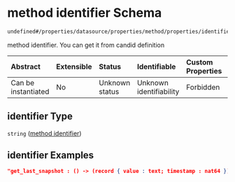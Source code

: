 # method identifier Schema

```txt
undefined#/properties/datasource/properties/method/properties/identifier
```

method identifier. You can get it from candid definition

| Abstract            | Extensible | Status         | Identifiable            | Custom Properties | Additional Properties | Access Restrictions | Defined In                                                      |
| :------------------ | :--------- | :------------- | :---------------------- | :---------------- | :-------------------- | :------------------ | :-------------------------------------------------------------- |
| Can be instantiated | No         | Unknown status | Unknown identifiability | Forbidden         | Allowed               | none                | [relayer.json\*](../../out/relayer.json "open original schema") |

## identifier Type

`string` ([method identifier](relayer-properties-datasource-properties-datasource-method-properties-method-identifier.md))

## identifier Examples

```json
"get_last_snapshot : () -> (record { value : text; timestamp : nat64 })"
```
